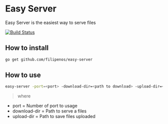 Easy Server
==========

Easy Server is the easiest way to serve files

[![Build Status](https://drone.io/github.com/filipenos/easy-server/status.png)](https://drone.io/github.com/filipenos/easy-server/latest)

How to install
--------------
```sh
go get github.com/filipenos/easy-server

```

How to use
----------
```sh
easy-server -port=<port> -download-dir=<path to download> -upload-dir=<path to save files>
```
> where
 * port = Number of port to usage
 * download-dir = Path to serve a files
 * upload-dir = Path to save files uploaded
 
